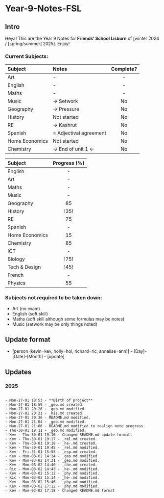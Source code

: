 # Year-9-Notes-FSL

## Intro

Heya! This are the Year 9 Notes for **Friends' School Lisburn** of [winter 2024 / [spring/summer] 2025]. Enjoy!

### Current Subjects:
|Subject|Notes|Complete?|
|:------|:----|:-------:|
|Art|-|-|
|English|-|-|
|Maths|-|-|
|Music|-> Setwork| No |
|Geography|-> Pressure| No |
|History|Not started| No |
|RE|-> Kashrut| No|
|Spanish|=  Adjectival agreement| No |
|Home Economics|Not started| No |
|Chemistry|-> End of unit 1 <-| No |

|Subject|Progress (%)|
|:-|:-:|
|English|-|
|Art|-|
|Maths|-|
|Music|-|
|Geography|85|
|History|!35!|
|RE|75|
|Spanish|-|
|Home Economics|15|
|Chemistry|85|
|ICT|-|
|Biology|!75!|
|Tech & Design|!45!|
|French|-|
|Physics|55|



### Subjects not required to be taken down:
- Art (no exam)
- English (soft skill)
- Maths (soft skill although some formulas may be notes)
- Music (setwork may be only things noted)

## Update format
- [person (kevin=kev, holly=hol, richard=ric, annalise=ann)] - [Day]-[Date]-[Month] - [update]

## Updates
### 2025

```

- Mon-27-01 18:53 - **Birth of project**
- Mon-27-01 18:59 - _geo.md created.
- Mon-27-01 20:26 - _geo.md modified.
- Mon-27-01 20:31 - _his.md created.
- Mon-27-01 20:36 - README.md modified.
- Mon-27-01 21:04 - _geo.md modified.
- Mon-27-01 21:06 - README.md modified to realign note progress.
- Thu-30-01 19:11 - _geo.md modified.
- Kev - Thu-30-01 19:16 - Changed README.md update format.
- Kev - Thu-30-01 19:17 - _rel.md created.
- Kev - Thu-30-01 19:18 - _he-.md created.
- Kev - Thu-30-01 19:45 - _rel.md modified.
- Kev - Fri-31-01 15:55 - _esp.md created.
- Kev - Mon-03-02 14:24 - _geo.md modified.
- Kev - Mon-03-02 14:31 - _geo.md modified.
- Kev - Mon-03-02 14:40 - _che.md created.
- Ric - Mon-03-02 14:43 - _he-.md modified.
- Kev - Mon-03-02 15:12 - _phy.md modified.
- Ric - Mon-03-02 15:14 - _he-.md modified.
- Kev - Mon-03-02 15:46 - _phy.md modified.
- Kev - Mon-03-02 17:12 - _phy.md modified.
- Kev - Mon-03-02 17:18 - Changed README.md format


```
